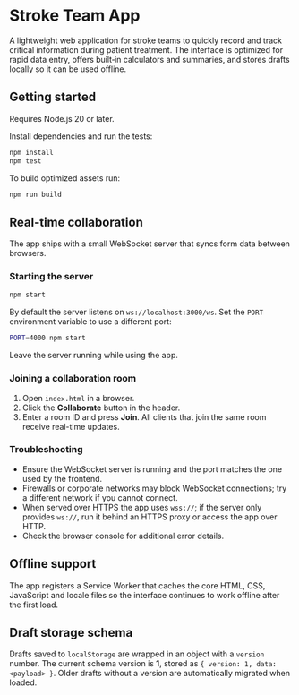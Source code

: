 # Stroke Team App

A lightweight web application for stroke teams to quickly record and
track critical information during patient treatment. The interface is
optimized for rapid data entry, offers built‑in calculators and summaries,
and stores drafts locally so it can be used offline.

## Getting started

Requires Node.js 20 or later.

Install dependencies and run the tests:

```sh
npm install
npm test
```

To build optimized assets run:

```sh
npm run build
```

## Real-time collaboration

The app ships with a small WebSocket server that syncs form data between browsers.

### Starting the server

```sh
npm start
```

By default the server listens on `ws://localhost:3000/ws`. Set the `PORT` environment variable to use a different port:

```sh
PORT=4000 npm start
```

Leave the server running while using the app.

### Joining a collaboration room

1. Open `index.html` in a browser.
2. Click the **Collaborate** button in the header.
3. Enter a room ID and press **Join**. All clients that join the same room receive real-time updates.

### Troubleshooting

* Ensure the WebSocket server is running and the port matches the one used by the frontend.
* Firewalls or corporate networks may block WebSocket connections; try a different network if you cannot connect.
* When served over HTTPS the app uses `wss://`; if the server only provides `ws://`, run it behind an HTTPS proxy or access the app over HTTP.
* Check the browser console for additional error details.

## Offline support

The app registers a Service Worker that caches the core HTML, CSS, JavaScript
and locale files so the interface continues to work offline after the first
load.

## Draft storage schema

Drafts saved to `localStorage` are wrapped in an object with a `version`
number. The current schema version is **1**, stored as
`{ version: 1, data: <payload> }`. Older drafts without a version are
automatically migrated when loaded.
